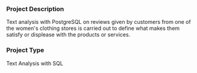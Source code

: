 ### Project Description
Text analysis with PostgreSQL on reviews given by customers from one of the women's clothing stores is carried out to define what makes them satisfy or displease with the products or services.

### Project Type
Text Analysis with SQL
